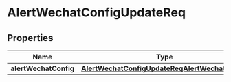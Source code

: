 # AlertWechatConfigUpdateReq

## Properties
Name | Type | Description | Notes
------------ | ------------- | ------------- | -------------
**alertWechatConfig** | [**AlertWechatConfigUpdateReqAlertWechatConfig**](AlertWechatConfigUpdateReqAlertWechatConfig.md) |  | 
